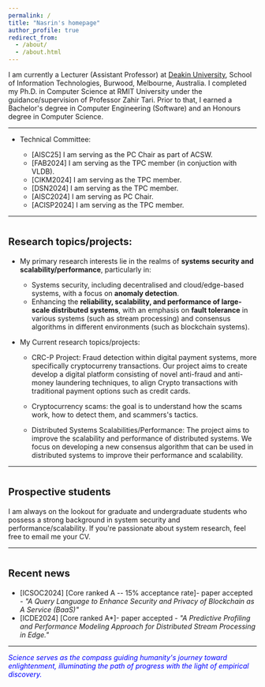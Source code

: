```yaml
---
permalink: /
title: "Nasrin's homepage"
author_profile: true
redirect_from: 
  - /about/
  - /about.html
---
```


I am currently a Lecturer (Assistant Professor) at <a href="https://www.deakin.edu.au/">Deakin University</a>, School of Information Technologies, Burwood, Melbourne, Australia. I completed my Ph.D. in Computer Science at RMIT University under the guidance/supervision of Professor Zahir Tari. Prior to that, I earned a Bachelor's degree in Computer Engineering (Software) and an Honours degree in Computer Science. 



***
  * Technical Committee:  

    * [AISC25] I am serving as the PC Chair as part of ACSW.
    * [FAB2024] I am serving as the TPC member (in conjuction with VLDB).
    * [CIKM2024] I am serving as the TPC member.
    * [DSN2024] I am serving as the TPC member.
    * [AISC2024] I am serving as PC Chair.
    * [ACISP2024] I am serving as the TPC member.


***

<span style="font-size:20px;">Research topics/projects:</span>
======

 * My primary research interests lie in the realms of <span style="font-weight:bold">systems security and scalability/performance</span>, particularly in: 

     * Systems security, including decentralised and cloud/edge-based systems, with a focus on <span style="font-weight:bold">anomaly detection</span>.
     * Enhancing the <span style="font-weight:bold">reliability, scalability, and performance of large-scale distributed systems</span>, with an emphasis on <span style="font-weight:bold">fault tolerance</span> in various systems (such as stream processing) and consensus algorithms in different environments (such as blockchain systems).

 * My Current research topics/projects:

      * CRC-P Project: Fraud detection within digital payment systems, more specifically cryptocurreny transactions. Our project aims to create develop a digital platform consisting of novel anti-fraud and anti-money laundering techniques, to align Crypto transactions with traditional payment options such as credit cards.  

      * Cryptocurrency scams: the goal is to understand how the scams work, how to detect them, and scammers's tactics.  

      * Distributed Systems Scalabilities/Performance: The project aims to improve the scalability and performance of distributed systems. We focus on developing a new consensus algorithm that can be used in distributed systems to improve their performance and scalability.


***

<span style="font-size:20px;">Prospective students</span>
======
 I am always on the lookout for graduate and undergraduate students who possess a strong background in system security and performance/scalability. If you're passionate about system research, feel free to email me your CV.

***


<span style="font-size:20px;">Recent news</span>
======
  * [ICSOC2024] [Core ranked A -- 15% acceptance rate]- paper accepted - <span style="font-style: italic;">"A Query Language to Enhance Security and Privacy of Blockchain as A Service (BaaS)"</span> 
  * [ICDE2024] [Core ranked A*]- paper accepted - <span style="font-style: italic;"> "A Predictive Profiling and Performance Modeling Approach for Distributed Stream Processing in Edge."</span>


***
<span style="font-style: italic; color:blue;"> Science serves as the compass guiding humanity's journey toward enlightenment, illuminating the path of progress with the light of empirical discovery.</span>
